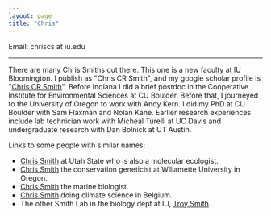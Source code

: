 ```yaml
---
layout: page
title: "Chris"
---
```


Email: chriscs at iu.edu

---

There are many Chris Smiths out there.
This one is a new faculty at IU Bloomington.
I publish as "Chris CR Smith", and my google scholar profile is "[Chris CR Smith](https://scholar.google.com/citations?hl=en&user=ZHHGVn8AAAAJ)".
Before Indiana I did a brief postdoc in	the Cooperative	Institute for Environmental Sciences at	CU Boulder.
Before that, I journeyed to the University of Oregon to work with Andy Kern.
I did my PhD at CU Boulder with Sam Flaxman and Nolan Kane.
Earlier research experiences include lab technician work with Micheal Turelli at UC Davis and undergraduate research with Dan Bolnick at UT Austin.

Links to some people with similar names:
- [Chris Smith](https://artsci.usu.edu/biology/directory/smith-chris) at Utah State who is also a molecular ecologist.
- [Chris Smith](https://people.willamette.edu/~csmith/ChrisSmith.htm) the conservation geneticist at Willamette University in Oregon.
- [Chris Smith](https://www.hcmr.gr/en/portfolio/smith-christopher-j/) the marine biologist.
- [Chris Smith](https://cjsmith.be/) doing climate science in Belgium.
- The other Smith Lab in the biology dept at IU, [Troy Smith](https://biology.indiana.edu/about/faculty/smith-troy.html).

